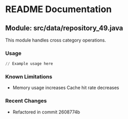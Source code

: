 # README Documentation

## Module: src/data/repository_49.java

This module handles cross category operations.

### Usage

```python
// Example usage here
```

### Known Limitations

- Memory usage increases Cache hit rate decreases

### Recent Changes

- Refactored in commit 2608774b
